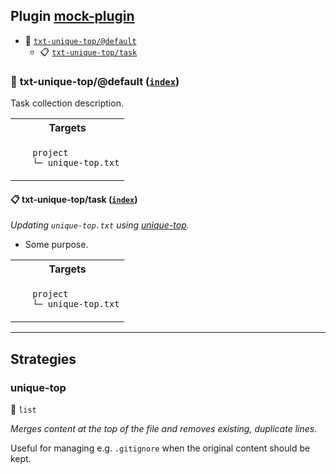 ## Plugin [mock-plugin](https://www.npmjs.com/package/mock-plugin)

- <a name="mock-plugin-task-idx-ref-txt-unique-topdefault">:open_file_folder:</a> <a href="#mock-plugin-task-ref-txt-unique-topdefault">`txt-unique-top/@default`</a>
  - <a name="mock-plugin-task-idx-ref-txt-unique-toptask">:clipboard:</a> <a href="#mock-plugin-task-ref-txt-unique-toptask">`txt-unique-top/task`</a>

### :open_file_folder: <a name="mock-plugin-task-ref-txt-unique-topdefault">txt-unique-top/@default</a> (<a href="#mock-plugin-task-idx-ref-txt-unique-topdefault">`index`</a>)

Task collection description.

<table>
  <tbody>
    <tr>
      <th>Targets</th>
    </tr>
    <tr>
      <td align="left" valign="top">
        <ul>
<code>project</code><br/>
<code>└─&nbsp;unique-top.txt</code><br/>
        </ul>
      </td>
    </tr>
  </tbody>
</table>

#### :clipboard: <a name="mock-plugin-task-ref-txt-unique-toptask">txt-unique-top/task</a> (<a href="#mock-plugin-task-idx-ref-txt-unique-toptask">`index`</a>)

_Updating `unique-top.txt` using <a href="#mock-plugin-strat-ref-unique-top">unique-top</a>._

- Some purpose.

<table>
  <tbody>
    <tr>
      <th>Targets</th>
    </tr>
    <tr>
      <td align="left" valign="top">
        <ul>
<code>project</code><br/>
<code>└─&nbsp;unique-top.txt</code><br/>
        </ul>
      </td>
    </tr>
  </tbody>
</table>

------

## Strategies

### <a name="mock-plugin-strat-ref-unique-top">unique-top</a>  

:small_blue_diamond: `list`

*Merges content at the top of the file and removes existing, duplicate lines.*

Useful for managing e.g. `.gitignore` when the original content should be kept.


